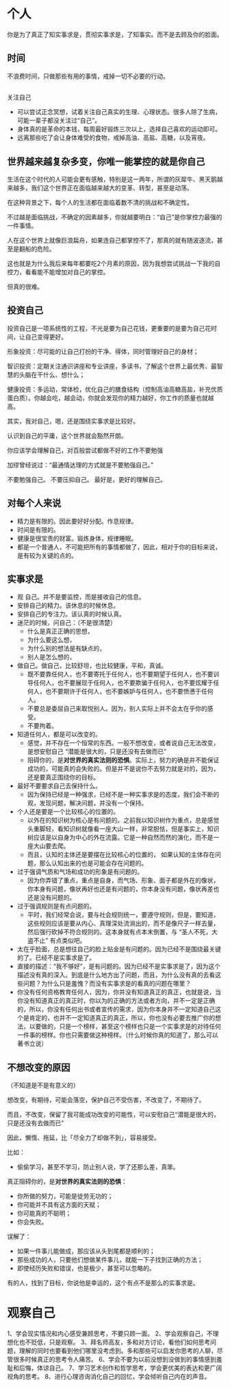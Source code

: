 # 个人


你是为了真正了知实事求是，贯彻实事求是，了知事实。而不是去顾及你的脸面。


## 时间

不浪费时间，只做那些有用的事情，戒掉一切不必要的行动。

##

关注自己

- 可以尝试正念冥想，试着关注自己真实的生理、心理状态。很多人除了生病，可能一辈子都没关注过“自己”。
- 身体真的是革命的本钱，每周最好锻炼三次以上，选择自己喜欢的运动即可。
- 远离那些吃了会让身体难受的食物，戒掉高油、高盐、高糖，以及宵夜。


## 世界越来越复杂多变，你唯一能掌控的就是你自己

生活在这个时代的人可能会更有感触，特别是这一两年，所谓的灰犀牛、黑天鹅越来越多，我们这个世界正在面临越来越大的变革、转型，甚至是动荡。

在这种背景之下，每个人的生活都在面临着数不清的挑战和不确定性。

不过越是面临挑战，不确定的因素越多，你就越要明白：“自己”是你掌控力最强的一件事情。

人在这个世界上就像巨浪扁舟，如果连自己都掌控不了，那真的就有随波逐流，甚至是翻船的危险。

这也就是为什么我后来每年都要吃2个月素的原因，因为我想尝试挑战一下我的自控力，看看能不能增加对自己的掌控。

但真的很难。




## 投资自己

投资自己是一项系统性的工程，不光是要为自己花钱，更重要的是要为自己花时间，让自己变得更好。

形象投资：尽可能的让自己打扮的干净、得体，同时管理好自己的身材；

智识投资：定期关注通识讲座和专业讲座，多读书，了解这个世界上最优秀、最智慧的头脑在干什么、想什么；

健康投资：多运动，常体检，优化自己的膳食结构（控制高油高糖高盐，补充优质蛋白质）。你越会吃，越会动，你就会发现你的精力越好，你工作的质量也就越高。





其实，我对自己，嗯，还是围绕实事求是比较好。



认识到自己的平庸，这个世界就会豁然开朗。


你应该学会理解自己，对百般尝试都做不好的工作不要勉强

加缪曾经说过：“最通情达理的方式就是不要勉强自己。”

不要勉强自己。
不要压抑自己。
最好是，更好的理解自己。


## 对每个人来说

- 精力是有限的。因此要好好分配。作息规律。
- 时间是有限的。
- 健康是很宝贵的财富。锻炼身体，规律睡眠。
- 都是一个普通人，不可能把所有的事情都做了，因此，相对于你的目标来说，是有较为关键的点的。

## 实事求是

- 观 自己。并不是要监控，而是接收自己的信息。
- 安排自己的精力。该休息的时候休息。
- 安排自己的专注力。该认真的时候认真。
- 迷茫的时候，问自己：（不是很清楚）
  - 什么是真正正确的思想，
  - 为什么要这么想，
  - 为什么别的想法是有缺点的，
  - 别人是怎么想的，
- 做自己。做自己，比较舒坦，也比较健康，平和，真诚。
  - 既不要靠任何人，也不要寄托于任何人，也不要期望于任何人，也不要训导任何人，也不要展现于任何人，也不要欺骗于任何人，也不要炫耀于任何人，也不要期许于任何人，也不要嫉妒与任何人，也不要愤懑于任何人。
  - 不要总是委屈自己来取悦别人。因为，别人实际上并不会太在乎你的感受。
  - 不要拘着。
- 知道任何人，都是可以改变的。
  - 感觉，并不存在一个恒常的东西。一般不想改变，或者说自己无法改变，是想安慰自己 “潜能是很大的，只是还没有去做而已”
  - 阻碍你的，是**对世界的真实法则的恐惧**。实际上，努力的确是并不能保证成功的，可能真的会失败的。但是并不是说你不去努力就是对的，因为，还是要真正围绕你的目标。
- 最好不要要求自己去保持什么。
  - 因为保持已经是一种强求，已经不是一种实事求是的态度，我们会不断的观，发现问题，解决问题，并没有一个保持。
- 个人还是要是一个比较核心的位置的。
  - 以外在的知识树为核心是有问题的。之前我以知识树作为重点，总是感觉头重脚轻，看知识树就像看一座大山一样，非常胆怯，但是事实上，知识树应该是以自身为中心的外在流露。它是一种自然而然的演化，而不是一座大山要去爬。
  - 而且，认知的主体还是要摆在比较核心的位置的， 如果认知的主体存在问题，那么认知出来的也是可能会存在问题的。
- 过于强调气质和气场和成功的形象是有问题的。
  - 因为你弄错了重点，重点是自身，而气场、形象、面子都是外在的像状，你本身有问题，像状再好也还是有问题的，你本身没有问题，像状再差也还是没有问题的。
- 过于强调规则是有点问题的。
  - 平时，我们经常会说，要与社会规则统一，要遵守规则，但是，要知道，这些规则应该是要从内心、真理深处流淌出的，而不是像尺子一样去量，然后强行砍掉不符合规则的。这本身就有点本末倒置，与 “圣人不死，大盗不止” 有点类似吧。
- 太在乎脸面，总是想往自己的脸上贴金是有问题的。因为已经不是围绕最关键的了。已经不是实事求是了。
- 直接的描述：“我不够好”，是有问题的。因为已经不是实事求是了，因为这个描述没有真的深入。到底是什么地方出了问题，而且，为什么没有真的去看这些问题？为什么只是羞愧？而没有实事求是的看真的问题在哪里？
- 你没有任何资格教育任何人，因为，你并没有知道真正的真正，也就是说，当你没有知道真正的真正时，你以为的正确的方法或者方向，并不一定是正确的，所以，你没有任何出书或者宣传的需求，因为你本身并不一定知道自己这个是肯定的，也并不一定知道真正的真正，所以，你也没有必要去推广你的想法，以要做的，只是一个榜样，甚至这个榜样也只是一个实事求是的对待任何一件事的榜样。你也只需要做这种榜样。（什么时候你真的知道了，那么可以著书立说）

















## 不想改变的原因

（不知道是不是有意义的）


想改变，有期待，可能会落空，保护自己不受伤害，不改变了，不期待了。

而且，不改变，保留了我可能成功改变的可能性，可以安慰自己“潜能是很大的，只是还没有去做而已”

因此，懒惰、拖延，比「尽全力了却做不到」，容易接受。


比如：

- 偷偷学习，甚至不学习，防止别人说，学了还那么差，真笨。


真正阻碍你的，是**对世界的真实法则的恐惧**：


- 你所做的努力，可能是徒劳无功的；
- 你可能并不具有这方面的天赋；
- 你可能真的不聪明；
- 你会失败。


误解了：

- 如果一件事儿能做成，那应该从头到尾都是顺利的；
- 那些成功的人，只要他们想做某件事儿，就能一下子找到正确的方法；
- 即使经历失败和错误，也是极少，甚至可以忽略的。




有的人，找到了目标，你说他是幸运的，这个有点不是那么的实事求是。














# 观察自己

1、学会现实情况和内心感受兼顾思考，不要只顾一面。
2、学会观察自己，不理想化也不贬低，只是观察。
3、拜名师高友，多和对方讨论，看他们如何思考问题，理解的同时也要看到他们哪里没考虑到。多和那些可以启发你思考的人聊，尽管很多时候真正的思考令人痛苦。
6、学会不要为以前没想到没做到的事情感到羞耻和后悔，体谅自己。
7、学习艺术创作和哲学思考，学会更优美的表达和更广阔视角的思考。
8、进行心理咨询消化自己的回忆，学会倾听自己内在的声音。

